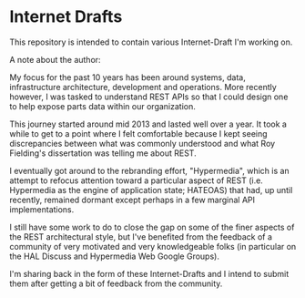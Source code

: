 # Internet Drafts

This repository is intended to contain various Internet-Draft I'm working on.

A note about the author:

My focus for the past 10 years has been around systems, data, infrastructure architecture, development and operations. More recently however, I was tasked to understand REST APIs so that I could design one to help expose parts data within our organization.

This journey started around mid 2013 and lasted well over a year. It took a while to get to a point where I felt comfortable because I kept seeing discrepancies between what was commonly understood and what Roy Fielding's dissertation was telling me about REST.

I eventually got around to the rebranding effort, "Hypermedia", which is an attempt to refocus attention toward a particular aspect of REST (i.e. Hypermedia as the engine of application state; HATEOAS) that had, up until recently, remained dormant except perhaps in a few marginal API implementations.

I still have some work to do to close the gap on some of the finer aspects of the REST architectural style, but I've benefited from the feedback of a community of very motivated and very knowledgeable folks (in particular on the HAL Discuss and Hypermedia Web Google Groups).

I'm sharing back in the form of these Internet-Drafts and I intend to submit them after getting a bit of feedback from the community.
